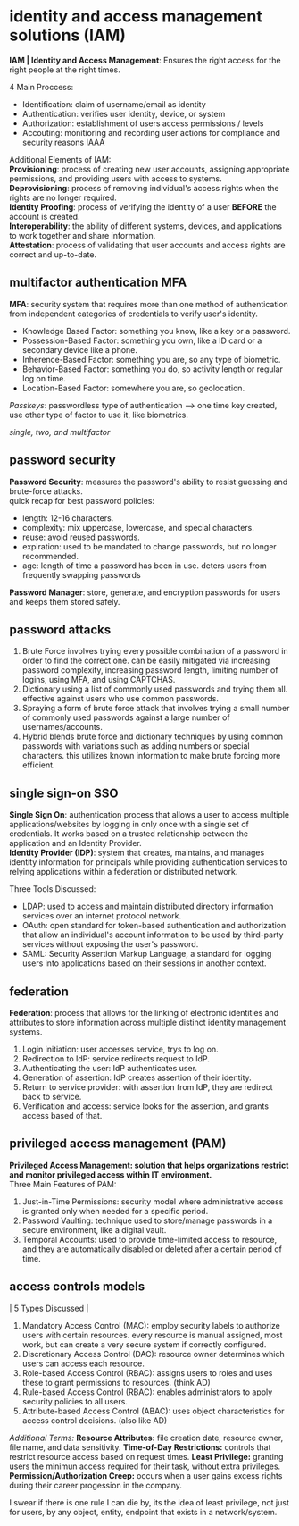 # identity and access management solutions (IAM) #
__IAM | Identity and Access Management__: Ensures the right access for the right people at the right times.<br>

4 Main Proccess: 
* Identification: claim of username/email as identity
* Authentication: verifies user identity, device, or system
* Authorization: establishment of users access permissions / levels
* Accouting: monitioring and recording user actions for compliance and security reasons
IAAA <br>

Additional Elements of IAM: <br>
__Provisioning__: process of creating new user accounts, assigning appropriate permissions, and providing users with access to systems. <br>
__Deprovisioning__: process of removing individual's access rights when the rights are no longer required. <br>
__Identity Proofing__: process of verifying the identity of a user __BEFORE__ the account is created. <br>
__Interoperability__: the ability of different systems, devices, and applications to work together and share information. <br>
__Attestation__: process of validating that user accounts and access rights are correct and up-to-date.<br>

## multifactor authentication MFA ##
__MFA__: security system that requires more than one method of authentication from independent categories of credentials to verify user's identity.

- Knowledge Based Factor: something you know, like a key or a password.
- Possession-Based Factor: something you own, like a ID card or a secondary device like a phone.
- Inherence-Based Factor: something you are, so any type of biometric.
- Behavior-Based Factor: something you do, so activity length or regular log on time.
- Location-Based Factor: somewhere you are, so geolocation.

_Passkeys_: passwordless type of authentication --> one time key created, use other type of factor to use it, like biometrics.<br>

*single, two, and multifactor*<br>

## password security ##
__Password Security__: measures the password's ability to resist guessing and brute-force attacks. <br>
quick recap for best password policies: <br>
 - length: 12-16 characters.
 - complexity: mix uppercase, lowercase, and special characters.
 - reuse: avoid reused passwords.
 - expiration: used to be mandated to change passwords, but no longer recommended.
 - age: length of time a password has been in use. deters users from frequently swapping passwords

 __Password Manager__: store, generate, and encryption passwords for users and keeps them stored safely.<br>
## password attacks ##
1. Brute Force
involves trying every possible combination of a password in order to find the correct one. can be easily mitigated via increasing password complexity, increasing password length, limiting number of logins, using MFA, and using CAPTCHAS. 
2. Dictionary
using a list of commonly used passwords and trying them all. effective against users who use common passwords.
3. Spraying
a form of brute force attack that involves trying a small number of commonly used passwords against a large number of usernames/accounts.
4. Hybrid
blends brute force and dictionary techniques by using common passwords with variations such as adding numbers or special characters. this utilizes known information to make brute forcing more efficient.

## single sign-on SSO ##
__Single Sign On__: authentication process that allows a user to access multiple applications/websites by logging in only once with a single set of credentials. It works based on a trusted relationship between the application and an Identity Provider. <br>
__Identity Provider (IDP)__: system that creates, maintains, and manages identity information for principals while providing authentication services to relying applications within a federation or distributed network.<br>

Three Tools Discussed:
- LDAP: used to access and maintain distributed directory information services over an internet protocol network.
- OAuth: open standard for token-based authentication and authorization that allow an individual's account information to be used by third-party services without exposing the user's password.
- SAML: Security Assertion Markup Language, a standard for logging users into applications based on their sessions in another context.
## federation ##
__Federation__: process that allows for the linking of electronic identities and attributes to store information across multiple distinct identity management systems.
1. Login initiation: user accesses service, trys to log on.
2. Redirection to IdP: service redirects request to IdP.
3. Authenticating the user: IdP authenticates user.
4. Generation of assertion: IdP creates assertion of their identity.
5. Return to service provider: with assertion from IdP, they are redirect back to service.
6. Verification and access: service looks for the assertion, and grants access based of that.

## privileged access management (PAM) ##
__Privileged Access Management: solution that helps organizations restrict and monitor privileged access within IT environment.__ <br>
Three Main Features of PAM:
1. Just-in-Time Permissions: security model where administrative access is granted only when needed for a specific period.
2. Password Vaulting: technique used to store/manage passwords in a secure environment, like a digital vault.
3. Temporal Accounts: used to provide time-limited access to resource, and they are automatically disabled or deleted after a certain period of time.

## access controls models ##
| 5 Types Discussed |
1. Mandatory Access Control (MAC): employ security labels to authorize users with certain resources. every resource is manual assigned, most work, but can create a very secure system if correctly configured.
2. Discretionary Access Control (DAC): resource owner determines which users can access each resource.
3. Role-based Access Control (RBAC): assigns users to roles and uses these to grant permissions to resources. (think AD)
4. Rule-based Access Control (RBAC): enables administrators to apply security policies to all users.
5. Attribute-based Access Control (ABAC): uses object characteristics for access control decisions. (also like AD)

*Additional Terms:*
__Resource Attributes:__ file creation date, resource owner, file name, and data sensitivity.
__Time-of-Day Restrictions:__ controls that restrict resource access based on request times.
__Least Privilege:__ granting users the minimun access required for their task, without extra privileges.
__Permission/Authorization Creep:__ occurs when a user gains excess rights during their career progession in the company.

I swear if there is one rule I can die by, its the idea of least privilege, not just for users, by any object, entity, endpoint that exists in a network/system. <br>
